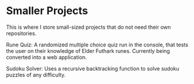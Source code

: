 # Smaller Projects
This is where I store small-sized projects that do not need their own repositories.

Rune Quiz: A randomized multiple choice quiz run in the console, that tests the user on their knowledge of Elder Futhark runes. Currently being converted into a web application.

Sudoku Solver: Uses a recursive backtracking function to solve sudoku puzzles of any difficulty.
